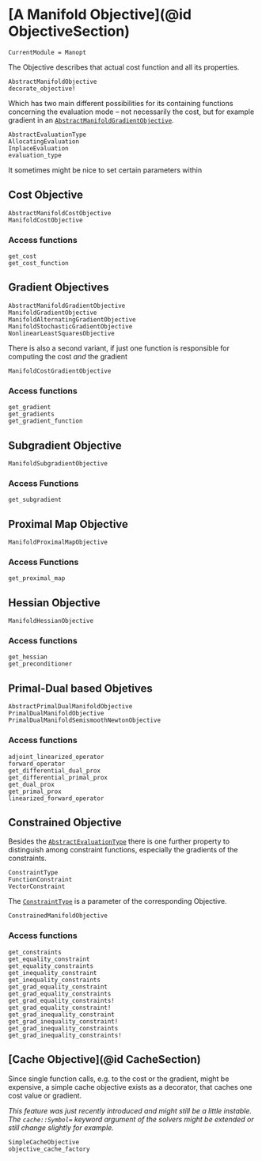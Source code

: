 # [A Manifold Objective](@id ObjectiveSection)

```@meta
CurrentModule = Manopt
```

The Objective describes that actual cost function and all its properties.

```@docs
AbstractManifoldObjective
decorate_objective!
```

Which has two main different possibilities for its containing functions concerning the evaluation mode – not necessarily the cost, but for example gradient in an [`AbstractManifoldGradientObjective`](@ref).

```@docs
AbstractEvaluationType
AllocatingEvaluation
InplaceEvaluation
evaluation_type
```

It sometimes might be nice to set certain parameters within

## Cost Objective

```@docs
AbstractManifoldCostObjective
ManifoldCostObjective
```

### Access functions

```@docs
get_cost
get_cost_function
```

## Gradient Objectives

```@docs
AbstractManifoldGradientObjective
ManifoldGradientObjective
ManifoldAlternatingGradientObjective
ManifoldStochasticGradientObjective
NonlinearLeastSquaresObjective
```

There is also a second variant, if just one function is responsible for computing the cost _and_ the gradient

```@docs
ManifoldCostGradientObjective
```

### Access functions

```@docs
get_gradient
get_gradients
get_gradient_function
```

## Subgradient Objective

```@docs
ManifoldSubgradientObjective
```

### Access Functions

```@docs
get_subgradient
```

## Proximal Map Objective

```@docs
ManifoldProximalMapObjective
```

### Access Functions

```@docs
get_proximal_map
```


## Hessian Objective

```@docs
ManifoldHessianObjective
```

### Access functions

```@docs
get_hessian
get_preconditioner
```

## Primal-Dual based Objetives

```@docs
AbstractPrimalDualManifoldObjective
PrimalDualManifoldObjective
PrimalDualManifoldSemismoothNewtonObjective
```

### Access functions

```@docs
adjoint_linearized_operator
forward_operator
get_differential_dual_prox
get_differential_primal_prox
get_dual_prox
get_primal_prox
linearized_forward_operator
```

## Constrained Objective

Besides the [`AbstractEvaluationType`](@ref) there is one further property to
distinguish among constraint functions, especially the gradients of the constraints.

```@docs
ConstraintType
FunctionConstraint
VectorConstraint
```

The [`ConstraintType`](@ref) is a parameter of the corresponding Objective.

```@docs
ConstrainedManifoldObjective
```

### Access functions

```@docs
get_constraints
get_equality_constraint
get_equality_constraints
get_inequality_constraint
get_inequality_constraints
get_grad_equality_constraint
get_grad_equality_constraints
get_grad_equality_constraints!
get_grad_equality_constraint!
get_grad_inequality_constraint
get_grad_inequality_constraint!
get_grad_inequality_constraints
get_grad_inequality_constraints!
```

## [Cache Objective](@id CacheSection)

Since single function calls, e.g. to the cost or the gradient, might be expensive,
a simple cache objective exists as a decorator, that caches one cost value or gradient.

_This feature was just recently introduced and might still be a little instable.
The `cache::Symbol=` keyword argument of the solvers might be extended or still change slightly for example._

```@docs
SimpleCacheObjective
objective_cache_factory
```